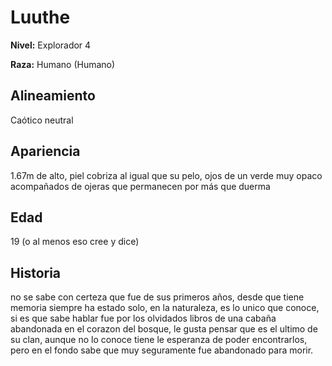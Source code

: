 # Luuthe

**Nivel:** Explorador 4

**Raza:** Humano (Humano)

## Alineamiento
Caótico neutral

## Apariencia
1.67m de alto, piel cobriza al igual que su pelo, ojos de un verde muy opaco acompañados de ojeras que permanecen por más que duerma

## Edad
19 (o al menos eso cree y dice)

## Historia
no se sabe con certeza que fue de sus primeros años, desde que tiene memoria siempre ha estado solo, en la naturaleza, es lo unico que conoce, si es que sabe hablar fue por los olvidados libros de una cabaña abandonada en el corazon del bosque, le gusta pensar que es el ultimo de su clan, aunque no lo conoce tiene le esperanza de poder encontrarlos, pero en el fondo sabe que muy seguramente fue abandonado para morir.

